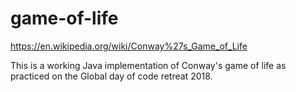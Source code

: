 # game-of-life

https://en.wikipedia.org/wiki/Conway%27s_Game_of_Life

This is a working Java implementation of Conway's game of life as practiced on the Global day of code retreat 2018.




